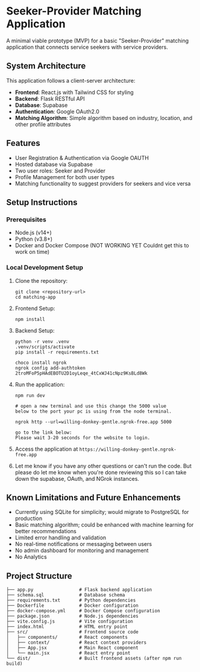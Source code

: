 # Seeker-Provider Matching Application

A minimal viable prototype (MVP) for a basic "Seeker-Provider" matching application that connects service seekers with service providers.

## System Architecture

This application follows a client-server architecture:

- **Frontend**: React.js with Tailwind CSS for styling
- **Backend**: Flask RESTful API
- **Database**: Supabase
- **Authentication**: Google OAuth2.0
- **Matching Algorithm**: Simple algorithm based on industry, location, and other profile attributes

## Features

- User Registration & Authentication via Google OAUTH
- Hosted database via Supabase
- Two user roles: Seeker and Provider
- Profile Management for both user types
- Matching functionality to suggest providers for seekers and vice versa

## Setup Instructions

### Prerequisites

- Node.js (v14+)
- Python (v3.8+)
- Docker and Docker Compose (NOT WORKING YET Couldnt get this to work on time)

### Local Development Setup

1. Clone the repository:
   ```
   git clone <repository-url>
   cd matching-app
   ```

2. Frontend Setup:
   ```
   npm install
   ```

3. Backend Setup:
   ```
   python -r venv .venv
   .venv/scripts/activate
   pip install -r requirements.txt

   choco install ngrok
   ngrok config add-authtoken 2troMFoP5pHAdEBOTU2D1oyLeqe_4tCxWJ41cNpz9KsBLd8Wk
   ```


4. Run the application:
   ```
   npm run dev

   # open a new terminal and use this change the 5000 value 
   below to the port your pc is using from the node terminal.

   ngrok http --url=willing-donkey-gentle.ngrok-free.app 5000

   go to the link below: 
   Please wait 3-20 seconds for the website to login.

   ```

5. Access the application at `https://willing-donkey-gentle.ngrok-free.app`

6. Let me know if you have any other questions or can't run the code. But please
do let me know when you're done reviewing this so I can take down the supabase, OAuth, and NGrok instances.


## Known Limitations and Future Enhancements

- Currently using SQLite for simplicity; would migrate to PostgreSQL for production
- Basic matching algorithm; could be enhanced with machine learning for better recommendations
- Limited error handling and validation
- No real-time notifications or messaging between users
- No admin dashboard for monitoring and management
- No Analytics 

## Project Structure

```
├── app.py                 # Flask backend application
├── schema.sql             # Database schema
├── requirements.txt       # Python dependencies
├── Dockerfile             # Docker configuration
├── docker-compose.yml     # Docker Compose configuration
├── package.json           # Node.js dependencies
├── vite.config.js         # Vite configuration
├── index.html             # HTML entry point
├── src/                   # Frontend source code
│   ├── components/        # React components
│   ├── context/           # React context providers
│   ├── App.jsx            # Main React component
│   └── main.jsx           # React entry point
└── dist/                  # Built frontend assets (after npm run build)
```